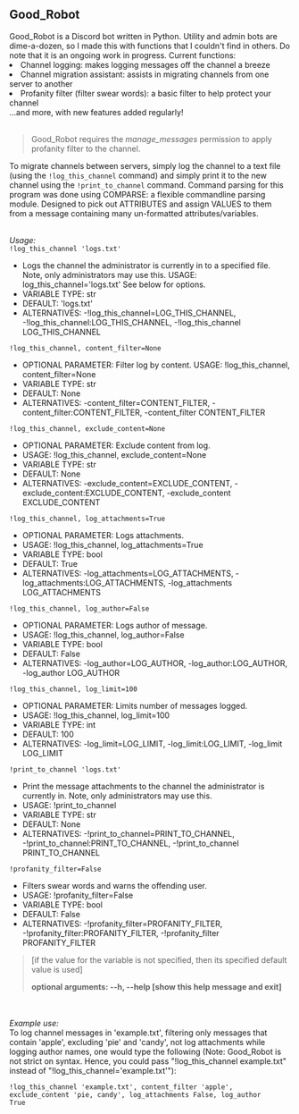 <h2>Good_Robot</h2>
Good_Robot is a Discord bot written in Python. Utility and admin bots are dime-a-dozen, so I made this with functions that I couldn't find in others. Do note that it is an ongoing work in progress. Current functions:
<li>Channel logging: makes logging messages off the channel a breeze</li>
<li>Channel migration assistant: assists in migrating channels from one server to another</li>
<li>Profanity filter (filter swear words): a basic filter to help protect your channel</li>
…and more, with new features added regularly!</br></br>
<blockquote>Good_Robot requires the <em>manage_messages</em> permission to apply profanity filter to the channel.</blockquote>
To migrate channels between servers, simply log the channel to a text file (using the <code>!log_this_channel</code> command) and simply print it to the new channel using the <code>!print_to_channel</code> command. Command parsing for this program was done using COMPARSE: a flexible commandline parsing module. Designed to pick out ATTRIBUTES and assign VALUES to them from a message containing many un-formatted attributes/variables.</br></br>

<em>Usage: </em></br>
<code>!log_this_channel 'logs.txt'</code>
<ul>
	<li>Logs the channel the administrator is currently in to a specified file. Note, only administrators may use this. USAGE: log_this_channel='logs.txt' See below for options.</li>
	<li>VARIABLE TYPE: str</li>
	<li>DEFAULT: 'logs.txt'</li>
	<li>ALTERNATIVES: -!log_this_channel=LOG_THIS_CHANNEL, -!log_this_channel:LOG_THIS_CHANNEL, -!log_this_channel LOG_THIS_CHANNEL</li>
</ul>
<code>!log_this_channel, content_filter=None</code>
<ul>
	<li>OPTIONAL PARAMETER: Filter log by content. USAGE: !log_this_channel, content_filter=None</li>
	<li>VARIABLE TYPE: str</li>
	<li>DEFAULT: None</li>
	<li>ALTERNATIVES: -content_filter=CONTENT_FILTER, -content_filter:CONTENT_FILTER, -content_filter CONTENT_FILTER</li>
</ul>
<code>!log_this_channel, exclude_content=None</code>
<ul>
	<li>OPTIONAL PARAMETER: Exclude content from log.</li>
	<li>USAGE: !log_this_channel, exclude_content=None</li>
	<li>VARIABLE TYPE: str</li>
	<li>DEFAULT: None</li>
	<li>ALTERNATIVES: -exclude_content=EXCLUDE_CONTENT, -exclude_content:EXCLUDE_CONTENT, -exclude_content EXCLUDE_CONTENT</li>
</ul>
<code>!log_this_channel, log_attachments=True</code>
<ul>
	<li>OPTIONAL PARAMETER: Logs attachments.</li>
	<li>USAGE: !log_this_channel, log_attachments=True</li>
	<li>VARIABLE TYPE: bool</li>
	<li>DEFAULT: True</li>
	<li>ALTERNATIVES: -log_attachments=LOG_ATTACHMENTS, -log_attachments:LOG_ATTACHMENTS, -log_attachments LOG_ATTACHMENTS</li>
</ul>
<code>!log_this_channel, log_author=False</code>
<ul>
	<li>OPTIONAL PARAMETER: Logs author of message.</li>
	<li>USAGE: !log_this_channel, log_author=False</li>
	<li>VARIABLE TYPE: bool</li>
	<li>DEFAULT: False</li>
	<li>ALTERNATIVES: -log_author=LOG_AUTHOR, -log_author:LOG_AUTHOR, -log_author LOG_AUTHOR</li>
</ul>
<code>!log_this_channel, log_limit=100</code>
<ul>
	<li>OPTIONAL PARAMETER: Limits number of messages logged.</li>
	<li>USAGE: !log_this_channel, log_limit=100</li>
	<li>VARIABLE TYPE: int</li>
	<li>DEFAULT: 100</li>
	<li>ALTERNATIVES: -log_limit=LOG_LIMIT, -log_limit:LOG_LIMIT, -log_limit LOG_LIMIT</li>
</ul>
<code>!print_to_channel 'logs.txt'</code>
<ul>
	<li>Print the message attachments to the channel the administrator is currently in. Note, only administrators may use this.</li>
	<li>USAGE: !print_to_channel</li>
	<li>VARIABLE TYPE: str</li>
	<li>DEFAULT: None</li>
	<li>ALTERNATIVES: -!print_to_channel=PRINT_TO_CHANNEL, -!print_to_channel:PRINT_TO_CHANNEL, -!print_to_channel PRINT_TO_CHANNEL</li>
</ul>
<code>!profanity_filter=False</code>
<ul>
	<li>Filters swear words and warns the offending user.</li>
	<li>USAGE: !profanity_filter=False</li>
	<li>VARIABLE TYPE: bool</li>
	<li>DEFAULT: False</li>
	<li>ALTERNATIVES: -!profanity_filter=PROFANITY_FILTER, -!profanity_filter:PROFANITY_FILTER, -!profanity_filter PROFANITY_FILTER</li>
</ul>
<blockquote>[if the value for the variable is not specified, then its specified default value is used]

<strong>optional arguments: --h, --help [show this help message and exit]</strong></blockquote></br></br>
<i>Example use:</i></br>
To log channel messages in 'example.txt', filtering only messages that contain 'apple', excluding 'pie' and 'candy', not log attachments while logging author names, one would type the following (Note: Good_Robot is not strict on syntax. Hence, you could pass "!log_this_channel example.txt" instead of "!log_this_channel='example.txt'"):

<code>!log_this_channel 'example.txt', content_filter 'apple', exclude_content 'pie, candy', log_attachments False, log_author True</code>
